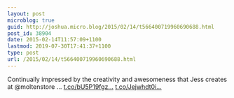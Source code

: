 ```yaml
---
layout: post
microblog: true
guid: http://joshua.micro.blog/2015/02/14/t566400719960690688.html
post_id: 38904
date: 2015-02-14T11:57:09+1100
lastmod: 2019-07-30T17:41:37+1100
type: post
url: /2015/02/14/t566400719960690688.html
---
```

Continually impressed by the creativity and awesomeness that Jess creates at @moltenstore … [t.co/bU5P19fgz...](http://t.co/bU5P19fgzH) [t.co/Jejwhdt0i...](http://t.co/Jejwhdt0iU)
